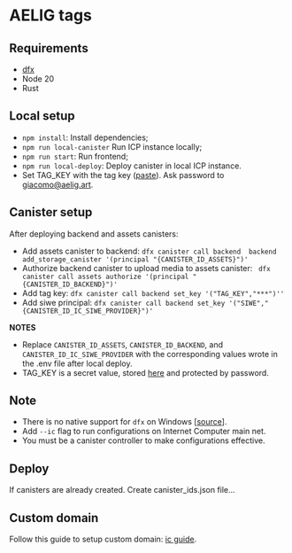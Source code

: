 # AELIG tags

## Requirements

- [dfx](https://internetcomputer.org/docs/current/developer-docs/getting-started/install/#installing-dfx)
- Node 20
- Rust

## Local setup

- `npm install`: Install dependencies;
- `npm run local-canister` Run ICP instance locally;
- `npm run start`: Run frontend;
- `npm run local-deploy`: Deploy canister in local ICP instance.
- Set TAG_KEY with the tag key ([paste](https://paste.digital/?p=Hdzu5BPjOnuaHq-Tmhyot)). Ask password to giacomo@aelig.art.

## Canister setup

After deploying backend and assets canisters:

- Add assets canister to backend: `dfx canister call backend  backend add_storage_canister '(principal "{CANISTER_ID_ASSETS}")'`
- Authorize backend canister to upload media to assets canister: ` dfx canister call assets authorize '(principal "{CANISTER_ID_BACKEND}")'`
- Add tag key: `dfx canister call backend set_key '("TAG_KEY","***")''`
- Add siwe principal: `dfx canister call backend set_key '("SIWE","{CANISTER_ID_IC_SIWE_PROVIDER}")'`

**NOTES**

- Replace `CANISTER_ID_ASSETS`, `CANISTER_ID_BACKEND`, and `CANISTER_ID_IC_SIWE_PROVIDER` with the corresponding values wrote in the .env file after local deploy. 
- TAG_KEY is a secret value, stored [here](https://paste.digital/?p=Hdzu5BPjOnuaHq-Tmhyot) and protected by password.

## Note

- There is no native support for `dfx` on Windows [[source](https://internetcomputer.org/docs/current/developer-docs/getting-started/install/windows-wsl)].
- Add `--ic` flag to run configurations on Internet Computer main net.
- You must be a canister controller to make configurations effective.

## Deploy

If canisters are already created. Create canister_ids.json file...

## Custom domain

Follow this guide to setup custom domain: [ic guide](https://internetcomputer.org/docs/current/developer-docs/web-apps/custom-domains/using-custom-domains).


